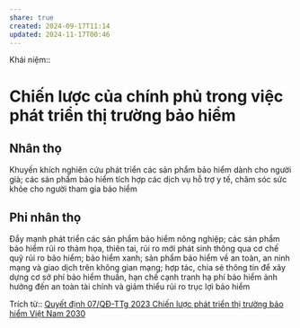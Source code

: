 ```yaml
---
share: true
created: 2024-09-17T11:14
updated: 2024-11-17T00:46
---
```

Khái niệm:: 
# Chiến lược của chính phủ trong việc phát triển thị trường bảo hiểm
## Nhân thọ
Khuyến khích nghiên cứu phát triển các sản phẩm bảo hiểm dành cho người già; các sản phẩm bảo hiểm tích hợp các dịch vụ hỗ trợ y tế, chăm sóc sức khỏe cho người tham gia bảo hiểm

## Phi nhân thọ
Đẩy mạnh phát triển các sản phẩm bảo hiểm nông nghiệp; các sản phẩm bảo hiểm rủi ro thảm họa, thiên tai, rủi ro mới phát sinh thông qua cơ chế quỹ rủi ro bảo hiểm; bảo hiểm xanh; sản phẩm bảo hiểm về an toàn, an ninh mạng và giao dịch trên không gian mạng; hợp tác, chia sẻ thông tin để xây dựng cơ sở phí bảo hiểm thuần, hạn chế cạnh tranh hạ phí bảo hiểm ảnh hưởng đến an toàn tài chính và giảm thiểu rủi ro trục lợi bảo hiểm 

Trích từ:: [Quyết định 07/QĐ-TTg 2023 Chiến lược phát triển thị trường bảo hiểm Việt Nam 2030](https://thuvienphapluat.vn/van-ban/Bao-hiem/Quyet-dinh-07-QD-TTg-2023-Chien-luoc-phat-trien-thi-truong-bao-hiem-Viet-Nam-2030-549116.aspx)